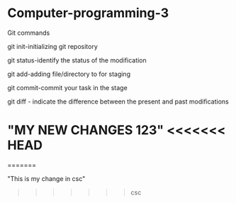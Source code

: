 # Computer-programming-3


Git commands

git init-initializing git repository

git status-identify the status of the modification

git add-adding file/directory to for staging

git commit-commit your task in the stage

git diff - indicate the difference between the present and past modifications


"MY NEW CHANGES 123"
<<<<<<< HEAD
==================================
 
=======


"This is my change in csc"
>>>>>>> csc
